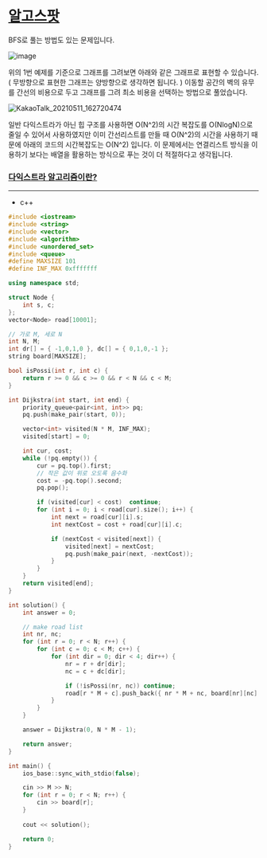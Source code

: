 # [알고스팟](https://www.acmicpc.net/problem/1261)

BFS로 풀는 방법도 있는 문제입니다. 

![image](https://user-images.githubusercontent.com/29828988/117774796-cec68800-b274-11eb-9ad8-f1f4eb85989b.png)

위의 1번 예제를 기준으로 그래프를 그려보면 아래와 같은 그래프로 표현할 수 있습니다. ( 무방향으로 표현한 그래프는 양방향으로 생각하면 됩니다. )
이동할 공간의 벽의 유무를 간선의 비용으로 두고 그래프를 그려 최소 비용을 선택하는 방법으로 풀었습니다. 

![KakaoTalk_20210511_162720474](https://user-images.githubusercontent.com/29828988/117775891-e8b49a80-b275-11eb-83e7-06f45075d666.jpg)

일반 다익스트라가 아닌 힙 구조를 사용하면 O(N^2)의 시간 복잡도를 O(NlogN)으로 줄일 수 있어서 사용하였지만 
이미 간선리스트를 만들 때 O(N^2)의 시간을 사용하기 때문에 아래의 코드의 시간복잡도는 O(N^2) 입니다. 
이 문제에서는 연결리스트 방식을 이용하기 보다는 배열을 활용하는 방식으로 푸는 것이 더 적절하다고 생각됩니다. 

### [다익스트라 알고리즘이란?](https://m.blog.naver.com/ndb796/221234424646)

---------------------------------------------------

* c++

```c++
#include <iostream>
#include <string>
#include <vector>
#include <algorithm>
#include <unordered_set>
#include <queue>
#define MAXSIZE 101
#define INF_MAX 0xfffffff

using namespace std;

struct Node {
	int s, c;
};
vector<Node> road[10001];

// 가로 M, 세로 N
int N, M;
int dr[] = { -1,0,1,0 }, dc[] = { 0,1,0,-1 };
string board[MAXSIZE];

bool isPossi(int r, int c) {
	return r >= 0 && c >= 0 && r < N && c < M;
}

int Dijkstra(int start, int end) {
	priority_queue<pair<int, int>> pq;
	pq.push(make_pair(start, 0));

	vector<int> visited(N * M, INF_MAX);
	visited[start] = 0;

	int cur, cost;
	while (!pq.empty()) {
		cur = pq.top().first;
		// 작은 값이 위로 오도록 음수화
		cost = -pq.top().second;
		pq.pop();

		if (visited[cur] < cost)  continue;
		for (int i = 0; i < road[cur].size(); i++) {
			int next = road[cur][i].s;
			int nextCost = cost + road[cur][i].c;

			if (nextCost < visited[next]) {
				visited[next] = nextCost;
				pq.push(make_pair(next, -nextCost));
			}
		}
	}
	return visited[end];
}

int solution() {
	int answer = 0;

	// make road list
	int nr, nc;
	for (int r = 0; r < N; r++) {
		for (int c = 0; c < M; c++) {			
			for (int dir = 0; dir < 4; dir++) {
				nr = r + dr[dir];
				nc = c + dc[dir];

				if (!isPossi(nr, nc)) continue;
				road[r * M + c].push_back({ nr * M + nc, board[nr][nc] - '0' });
			}
		}
	}

	answer = Dijkstra(0, N * M - 1);

	return answer;
}

int main() {
	ios_base::sync_with_stdio(false);

	cin >> M >> N;
	for (int r = 0; r < N; r++) {
		cin >> board[r];
	}
	
	cout << solution();

	return 0;
}
```

